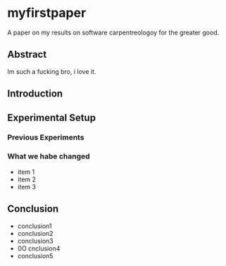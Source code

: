 # myfirstpaper
A paper on my results on software carpentreologoy for the greater good. 

## Abstract
Im such a fucking bro, i love it.
## Introduction

## Experimental Setup

### Previous Experiments

### What we habe changed

- item 1
- item 2
- item 3

## Conclusion

- conclusion1
- conclusion2
- conclusion3
- 0O
cnclusion4
- conclusion5
